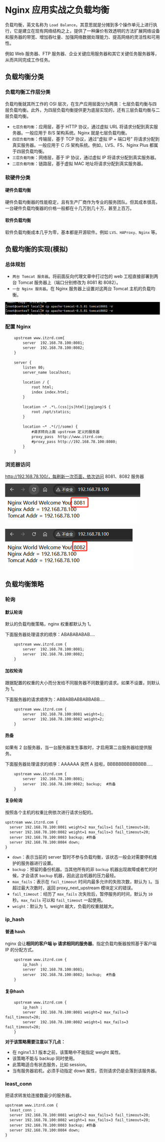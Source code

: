 # Nginx 应用实战之负载均衡

负载均衡，英文名称为 `Load Balance`，其意思就是分摊到多个操作单元上进行执行，它是建立在现有网络结构之上，提供了一种廉价有效透明的方法扩展网络设备和服务器的带宽、增加吞吐量、加强网络数据处理能力、提高网络的灵活性和可用性。

例如 Web 服务器、FTP 服务器、企业关键应用服务器和其它关键任务服务器等，从而共同完成工作任务。

## 负载均衡分类

### 负载均衡工作层分类

负载均衡就其所工作的 OSI 层次，在生产应用层面分为两类：七层负载均衡与四层负载均衡。此外，为四层负载均衡提供更为底层实现的，还有三层负载均衡与二层负载均衡。

- `七层负载均衡`：应用层，基于 HTTP 协议，通过虚拟 URL 将请求分配到真实服务器。一般应用于 B/S 架构系统。Nginx 就是七层负载均衡。
- `四层负载均衡`：传输层，基于 TCP 协议，通过“虚拟 IP + 端口号” 将请求分配到真实服务器。一般应用于 C /S 架构系统。例如，LVS、F5、Nginx Plus 都属于四层负载均衡。
- `三层负载均衡`：网络层，基于 IP 协议，通过虚拟 IP 将请求分配到真实服务器。
- `二层负载均衡`：链路层，基于虚拟 MAC 地址将请求分配到真实服务器。

### 软硬件分类

#### 硬件负载均衡

硬件负载均衡器的性能稳定，且有生产厂商作为专业的服务团队。但其成本很高，一台硬件负载均衡器的价格一般都在十几万到几十万，甚至上百万。

#### 软件负载均衡

软件负载均衡成本几乎为零，基本都是开源软件。例如 `LVS、HAProxy、Nginx` 等。

## 负载均衡的实现(模拟)

### 总体规划

- `两台 Tomcat 服务器`。将前面反向代理文章中打过包的 web 工程直接部署到两台 Tomcat 服务器上（端口分别修改为 8081 和 8082）。
- `一台 Nginx 服务器`。在 Nginx 服务器上设置对这两台 Tomcat 主机的负载均衡。

![image-20250510202557651](assets/image-20250510202557651.png)

###  配置 Nginx 

```nginx
    upstream www.itzrd.com{ 
        server  192.168.78.100:8081;
        server  192.168.78.100:8082;
    }

    server {
        listen 80;
        server_name localhost;
        
        location / {
            root html;
            index index.html;
        }
        
        location ~* .*\.(css|js|html|jpg|png)$ {
            root /opt/statics;
        }

        location ~* .*(/|/some) {
            #请求转向上面 upstream 定义的服务器
            proxy_pass  http://www.itzrd.com;  
            #proxy_pass http://192.168.78.100:8080;
        }
    }
```

### 浏览器访问

http://192.168.78.100/，每刷新一次页面，依次访问 8081、8082 服务器

![image-20250510203028028](assets/image-20250510203028028.png)

![image-20250510203008415](assets/image-20250510203008415.png)

## 负载均衡策略

### 轮询

#### 默认轮询

默认的负载均衡策略，nginx 权重都默认为 1。

下面服务器处理请求的顺序：ABABABABAB....

```nginx
    upstream www.itzrd.com { 
        server  192.168.78.100:8081;
        server  192.168.78.100:8082;
    }
```

#### 加权轮询

跟据配置的权重的大小而分发给不同服务器不同数量的请求。如果不设置，则默认为 1。

下面服务器的请求顺序为：ABBABBABBABBABB....

```nginx
    upstream www.itzrd.com { 
        server  192.168.78.100:8081 weight=1;
        server  192.168.78.100:8082 weight=2;
    }
```

#### 热备

如果有 2 台服务器，当一台服务器发生事故时，才启用第二台服务器给提供服务。

下面服务器处理请求的顺序：AAAAAA 突然 A 挂啦，BBBBBBBBBBBBBB.....

```nginx
    upstream www.itzrd.com { 
        server  192.168.78.100:8081;
        server  192.168.78.100:8082; backup;  #热备     
    }
```

#### 复杂轮询

按照各个主机的权重比例依次进行请求分配的。

```nginx
upstream www.itzrd.com { 
  server 192.168.78.100:8081 weight=2 max_fails=1 fail_timeout=10;
  server 192.168.78.100:8082 weight=1 max_fails=3 fail_timeout=20;  
  server 192.168.78.100:8083 backup; #热备 
  server 192.168.78.100:8084 down;
}
```

- `down`：表示当前的 server 暂时不参与负载均衡，该状态一般会对需要停机维护的服务器进行设置。
- `backup`：预留的备份机器。当其他所有的非 `backup` 机器出现故障或者忙的时候，才会请求 `backup` 机器，因此这台机器的压力最轻。
- `max_fails`：表示在 `fail_timeout` 时间内最多允许的失败次数，默认为 `1`。当超过最大次数时，返回 proxy_next_upstream 模块定义的错误。
- `fail_timeout`：经历了 `max_fails` 次失败后，暂停服务的时间，默认为 `10` 秒。`max_fails` 可以和 `fail_timeout` 一起使用。
- `weight`：默认为 1。weight 越大，负载的权重就越大。

### ip_hash

#### 普通 hash

nginx 会让**相同的客户端 ip 请求相同的服务器**。指定负载均衡器按照基于客户端 IP 的分配方式。

```nginx
    upstream www.itzrd.com { 
        ip_hash ;
        server  192.168.78.100:8081;
        server  192.168.78.100:8082; backup;  #热备     
    }
```

#### 复杂hash

```nginx
    upstream www.itzrd.com { 
        ip_hash ;
        server  192.168.78.100:8081 weight=2 max_fails=3 fail_timeout=20;
        server  192.168.78.100:8082 weight=1 max_fails=3 fail_timeout=20;
    }
```

**对于该策略需要注意以下几点：**

- 在 nginx1.3.1 版本之前，该策略中不能指定 weight 属性。
- 该策略不能与 backup 同时使用。
- 此策略适合有状态服务，比如 session。
- 当有服务器宕机，必须手动指定 down 属性，否则请求仍是会落到该服务器。

### least_conn

把请求转发给连接数最少的服务器。

```nginx
upstream www.itzrd.com { 
  least_conn ;
  server 192.168.78.100:8081 weight=2 max_fails=3 fail_timeout=20;
  server 192.168.78.100:8082 weight=1 max_fails=3 fail_timeout=20;  
  server 192.168.78.100:8083 backup; #热备 
  server 192.168.78.100:8084 down;    
}
```

